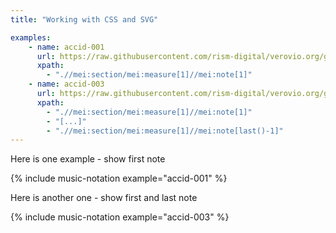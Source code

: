 ```yaml
---
title: "Working with CSS and SVG"

examples:
    - name: accid-001
      url: https://raw.githubusercontent.com/rism-digital/verovio.org/gh-pages/_tests/accid/accid-001.mei
      xpath:
        - ".//mei:section/mei:measure[1]//mei:note[1]"
    - name: accid-003
      url: https://raw.githubusercontent.com/rism-digital/verovio.org/gh-pages/_tests/accid/accid-003.mei
      xpath:
        - ".//mei:section/mei:measure[1]//mei:note[1]"
        - "[...]"
        - ".//mei:section/mei:measure[1]//mei:note[last()-1]"
---
```


Here is one example - show first note

{% include music-notation example="accid-001" %}

Here is another one - show first and last note

{% include music-notation example="accid-003" %}